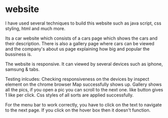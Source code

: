 # website

I have  used several techniques to build this website such as java script, css styling, html and much more.

Its a car website which consists of a cars page which shows the cars and their description.
There is also a gallery page where cars can be viewed and the company's about us page explaining how big and popular the bussiness is.

The website is responsive. It can viewed by several devices such as iphone, samsung & tabs.

Testing inlcudes: 
Checking responsiveness on the devices by inspect element on the chrome browser
Map successfully shows up.
Gallery shows all the pics, if you open a pic you can scroll to the next one.
like button gives 1 like per click.
Css styles of all sorts are applied successfully.

For the menu bar to work correctly, you have to click on the text to navigate to the next page. If you click on the hover box then it doesn't function.
